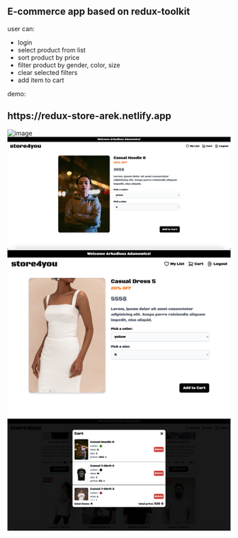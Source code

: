 <h2>E-commerce app based on redux-toolkit</h2>
user can:

<ul>
<li>login</li>
<li>select product from list</li>
<li>sort product by price</li>
<li>filter product by gender, color, size</li>
<li>clear selected filters</li>
<li>add item to cart</li>
</ul>

demo:

<h2>https://redux-store-arek.netlify.app</h2>
<img width="600" alt="image" src="./src/assets/images/Store4.png">
<br>
<img width="600" alt="image" src="./src/assets/images/Store1.png">
<br>
<img width="600" alt="image" src="./src/assets/images/Store3.png">
<br>
<img width="600" alt="image" src="./src/assets/images/Store2.png">
<br>
